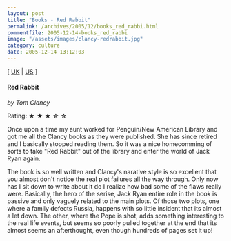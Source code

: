 ```yaml
---
layout: post
title: "Books - Red Rabbit"
permalink: /archives/2005/12/books_red_rabbi.html
commentfile: 2005-12-14-books_red_rabbi
image: "/assets/images/clancy-redrabbit.jpg"
category: culture
date: 2005-12-14 13:12:03
---
```


\[ [UK](http://www.amazon.co.uk/exec/obidos/ASIN/0141004916/qid=1135170632/sr=8-1/ref=pd_ka_1/202-1786082-0027024) | [US](http://www.amazon.com/gp/product/0425191184/qid=1135170848/sr=2-1/ref=pd_bbs_b_2_1/104-2679528-0797545?s=books&v=glance&n=283155) \]

#### Red Rabbit

_by Tom Clancy_

Rating: ★ ★ ★ ☆ ☆

Once upon a time my aunt worked for Penguin/New American Library and got me all the Clancy books as they were published. She has since retired and I basically stopped reading them. So it was a nice homecomming of sorts to take "Red Rabbit" out of the library and enter the world of Jack Ryan again.

The book is so well written and Clancy's narative style is so excellent that you almost don't notice the real plot failures all the way through. Only now has I sit down to write about it do I realize how bad some of the flaws really were. Basically, the hero of the serise, Jack Ryan entire role in the book is passive and only vaguely related to the main plots. Of those two plots, one where a family defects Russia, happens with so little insident that its almost a let down. The other, where the Pope is shot, adds something interesting to the real life events, but seems so poorly pulled together at the end that its almost seems an afterthought, even though hundreds of pages set it up!
